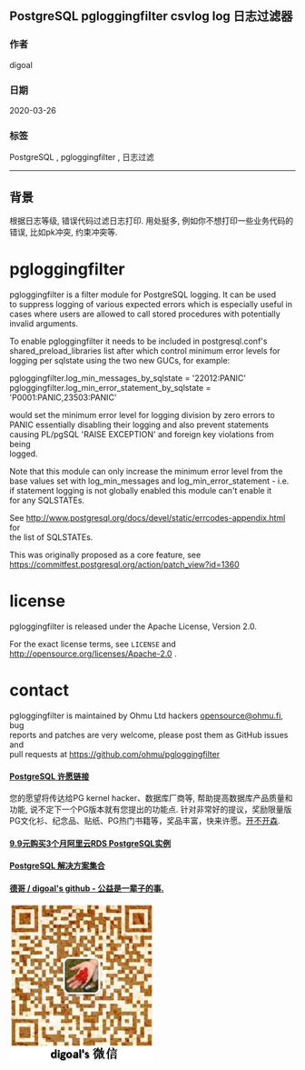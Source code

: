 ## PostgreSQL pgloggingfilter csvlog log 日志过滤器   
                            
### 作者                             
digoal                            
                            
### 日期                                                        
2020-03-26                             
                            
### 标签                                                              
PostgreSQL , pgloggingfilter , 日志过滤       
                            
----                             
                            
## 背景       
根据日志等级, 错误代码过滤日志打印. 用处挺多, 例如你不想打印一些业务代码的错误, 比如pk冲突, 约束冲突等.             
  
pgloggingfilter  
===============  
  
pgloggingfilter is a filter module for PostgreSQL logging.  It can be used  
to suppress logging of various expected errors which is especially useful in  
cases where users are allowed to call stored procedures with potentially  
invalid arguments.  
  
To enable pgloggingfilter it needs to be included in postgresql.conf's  
shared_preload_libraries list after which control minimum error levels for  
logging per sqlstate using the two new GUCs, for example:  
  
  pgloggingfilter.log_min_messages_by_sqlstate = '22012:PANIC'  
  pgloggingfilter.log_min_error_statement_by_sqlstate = 'P0001:PANIC,23503:PANIC'  
  
would set the minimum error level for logging division by zero errors to  
PANIC essentially disabling their logging and also prevent statements  
causing PL/pgSQL 'RAISE EXCEPTION' and foreign key violations from being  
logged.  
  
Note that this module can only increase the minimum error level from the  
base values set with log_min_messages and log_min_error_statement - i.e.  
if statement logging is not globally enabled this module can't enable it  
for any SQLSTATEs.  
  
See http://www.postgresql.org/docs/devel/static/errcodes-appendix.html for  
the list of SQLSTATEs.  
  
This was originally proposed as a core feature, see  
https://commitfest.postgresql.org/action/patch_view?id=1360  
  
license  
=======  
  
pgloggingfilter is released under the Apache License, Version 2.0.  
  
For the exact license terms, see `LICENSE` and  
http://opensource.org/licenses/Apache-2.0 .  
  
contact  
=======  
  
pgloggingfilter is maintained by Ohmu Ltd hackers <opensource@ohmu.fi>, bug  
reports and patches are very welcome, please post them as GitHub issues and  
pull requests at https://github.com/ohmu/pgloggingfilter  
  
  
  
  
  
  
  
  
  
  
  
  
  
  
  
  
  
  
  
  
  
  
  
  
  
  
  
  
  
  
  
  
  
  
  
  
  
  
  
  
  
  
  
  
  
  
  
  
  
  
  
  
  
  
#### [PostgreSQL 许愿链接](https://github.com/digoal/blog/issues/76 "269ac3d1c492e938c0191101c7238216")
您的愿望将传达给PG kernel hacker、数据库厂商等, 帮助提高数据库产品质量和功能, 说不定下一个PG版本就有您提出的功能点. 针对非常好的提议，奖励限量版PG文化衫、纪念品、贴纸、PG热门书籍等，奖品丰富，快来许愿。[开不开森](https://github.com/digoal/blog/issues/76 "269ac3d1c492e938c0191101c7238216").  
  
  
#### [9.9元购买3个月阿里云RDS PostgreSQL实例](https://www.aliyun.com/database/postgresqlactivity "57258f76c37864c6e6d23383d05714ea")
  
  
#### [PostgreSQL 解决方案集合](https://yq.aliyun.com/topic/118 "40cff096e9ed7122c512b35d8561d9c8")
  
  
#### [德哥 / digoal's github - 公益是一辈子的事.](https://github.com/digoal/blog/blob/master/README.md "22709685feb7cab07d30f30387f0a9ae")
  
  
![digoal's wechat](../pic/digoal_weixin.jpg "f7ad92eeba24523fd47a6e1a0e691b59")
  
